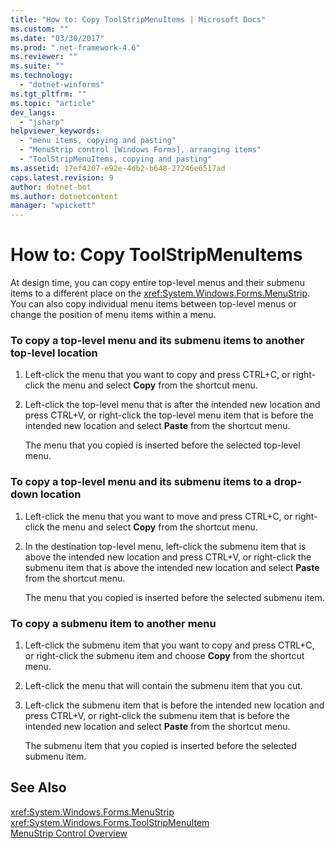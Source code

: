 ```yaml
---
title: "How to: Copy ToolStripMenuItems | Microsoft Docs"
ms.custom: ""
ms.date: "03/30/2017"
ms.prod: ".net-framework-4.6"
ms.reviewer: ""
ms.suite: ""
ms.technology: 
  - "dotnet-winforms"
ms.tgt_pltfrm: ""
ms.topic: "article"
dev_langs: 
  - "jsharp"
helpviewer_keywords: 
  - "menu items, copying and pasting"
  - "MenuStrip control [Windows Forms], arranging items"
  - "ToolStripMenuItems, copying and pasting"
ms.assetid: 17ef4207-e92e-4db2-b648-27246e6517ad
caps.latest.revision: 9
author: dotnet-bot
ms.author: dotnetcontent
manager: "wpickett"
---
```

# How to: Copy ToolStripMenuItems
At design time, you can copy entire top-level menus and their submenu items to a different place on the <xref:System.Windows.Forms.MenuStrip>. You can also copy individual menu items between top-level menus or change the position of menu items within a menu.  
  
### To copy a top-level menu and its submenu items to another top-level location  
  
1.  Left-click the menu that you want to copy and press CTRL+C, or right-click the menu and select **Copy** from the shortcut menu.  
  
2.  Left-click the top-level menu that is after the intended new location and press CTRL+V, or right-click the top-level menu item that is before the intended new location and select **Paste** from the shortcut menu.  
  
     The menu that you copied is inserted before the selected top-level menu.  
  
### To copy a top-level menu and its submenu items to a drop-down location  
  
1.  Left-click the menu that you want to move and press CTRL+C, or right-click the menu and select **Copy** from the shortcut menu.  
  
2.  In the destination top-level menu, left-click the submenu item that is above the intended new location and press CTRL+V, or right-click the submenu item that is above the intended new location and select **Paste** from the shortcut menu.  
  
     The menu that you copied is inserted before the selected submenu item.  
  
### To copy a submenu item to another menu  
  
1.  Left-click the submenu item that you want to copy and press CTRL+C, or right-click the submenu item and choose **Copy** from the shortcut menu.  
  
2.  Left-click the menu that will contain the submenu item that you cut.  
  
3.  Left-click the submenu item that is before the intended new location and press CTRL+V, or right-click the submenu item that is before the intended new location and select **Paste** from the shortcut menu.  
  
     The submenu item that you copied is inserted before the selected submenu item.  
  
## See Also  
 <xref:System.Windows.Forms.MenuStrip>   
 <xref:System.Windows.Forms.ToolStripMenuItem>   
 [MenuStrip Control Overview](../../../../docs/framework/winforms/controls/menustrip-control-overview-windows-forms.md)